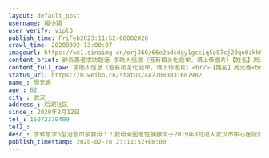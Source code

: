 ```yaml
---
layout: default_post
username: 楊小穎
user_verify: vipl3
publish_time: FriFeb2823:11:52+08002020
crawl_time: 20200302-13:00:07
imageurl: https://wx1.sinaimg.cn/orj360/66e2adcdgy1gcciq5o87cj20qo0zkk0b.jpg,https://wx2.sinaimg.cn/orj360/66e2adcdgy1gcciq73ld5j20qo0zk4fx.jpg,https://wx3.sinaimg.cn/orj360/66e2adcdgy1gcciq7ndc9j20qo0zkn89.jpg,https://wx4.sinaimg.cn/orj360/66e2adcdgy1gcciq45f1rj20qo0k07ed.jpg,https://wx4.sinaimg.cn/orj360/66e2adcdgy1gcciq8ju9pj20qo0k07eg.jpg
content_brief: 肺炎患者求助超话 求助人信息（若有相关化验单，请上传图片）【姓名】周元香【年龄】62【所在城市】武汉【所在小区、社区】后湖社区【患病时间】2020年2月12日【联系方式】15072370409【其他紧急联系人】【病情描述】 求转：急求o型治愈血浆救母！！我母亲因急性胰腺炎于2019年8月进入武 ...全文
content_full_raw: 求助人信息（若有相关化验单，请上传图片）<br/>【姓名】周元香<br/>【年龄】62<br/>【所在城市】武汉<br/>【所在小区、社区】后湖社区<br/>【患病时间】2020年2月12日<br/>【联系方式】15072370409<br/>【其他紧急联系人】<br/>【病情描述】求转：急求o型治愈血浆救母！！<br/>我母亲因急性胰腺炎于2019年8月进入武汉市中心医院后湖院区，经过长达6个月的治疗即将病愈之期，这场没有硝烟的疫情却悄悄的来临了。因肠漏无法进食和下床活动还要继续打针，只能继续住院无法回家。1月下旬中心医院后湖院区因担心我母亲感染新冠病毒救将她送至二医院南京路院区。2月上旬我母亲被检测出核酸阳性，期间经过细心治疗各项指标趋于正常，核酸检测结果也变为阴性。正当我们全家人都沉浸在喜悦之中时，母亲突然高烧昏迷送进icu抢救。连日的抢救后，医生告诉我们做好最坏的心理准备，并告知需要治愈者血浆。我实在是没有办法了，希望大家帮忙转发，急求O型新冠治愈者血浆！希望大家帮我转发！！感激不尽！<adata-url="http://t.cn/R2WxQOQ"href="http://weibo.com/p/1001018008642010000000000"data-hide=""><spanclass='url-icon'><imgstyle='width:1rem;height:1rem'src='https://h5.sinaimg.cn/upload/2015/09/25/3/timeline_card_small_location_default.png'></span><spanclass="surl-text">武汉</span></a>
status_url: https://m.weibo.cn/status/4477080831687982
name_: 周元香
age_: 62
city_: 武汉
address_: 后湖社区
since_: 2020年2月12日
tel_: 15072370409
tel2_: 
desc_: 求转急求o型治愈血浆救母！！我母亲因急性胰腺炎于2019年8月进入武汉市中心医院后湖院区，经过长达6个月的治疗即将病愈之期，这场没有硝烟的疫情却悄悄的来临了。因肠漏无法进食和下床活动还要继续打针，只能继续住院无法回家。1月下旬中心医院后湖院区因担心我母亲感染新冠病毒救将她送至二医院南京路院区。2月上旬我母亲被检测出核酸阳性，期间经过细心治疗各项指标趋于正常，核酸检测结果也变为阴性。正当我们全家人都沉浸在喜悦之中时，母亲突然高烧昏迷送进icu抢救。连日的抢救后，医生告诉我们做好最坏的心理准备，并告知需要治愈者血浆。我实在是没有办法了，希望大家帮忙转发，急求O型新冠治愈者血浆！希望大家帮我转发！！感激不尽！<adata-url="http//t.cn/R2WxQOQ"href="http//weibo.com/p/1001018008642010000000000"data-hide=""><spanclass='url-icon'><imgstyle='width1rem;height1rem'src='https//h5.sinaimg.cn/upload/2015/09/25/3/timeline_card_small_location_default.png'></span><spanclass="surl-text">武汉</span></a>
publish_timestamp: 2020-02-28 23:11:52+08:00
---
```

